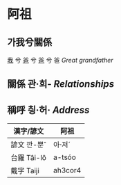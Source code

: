 # 阿祖
## 가我兮關係

[我](member1.md) 兮 [爸](member2.md) 兮 [爸](member8.md) 兮 爸 _Great grandfather_

## 關係 관·희- _Relationships_

## 稱呼 칑·허· _Address_

漢字/諺文 | 阿祖
--- | ---
諺文 깐-뿐ˆ | 아·저ˊ
台羅 Tâi-lô | a-tsóo
戴字 Taiji | ah3cor4


